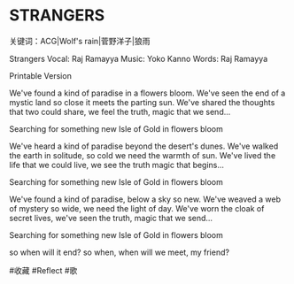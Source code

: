 # STRANGERS
关键词：ACG|Wolf's rain|菅野洋子|狼雨

Strangers
Vocal: Raj Ramayya
Music: Yoko Kanno
Words: Raj Ramayya

Printable Version

We've found a kind of paradise in a flowers bloom.
We've seen the end of a mystic land so close it meets the parting sun.
We've shared the thoughts that two could share, we feel the truth, magic that we send...

Searching for something new
Isle of Gold in flowers bloom

We've heard a kind of paradise beyond the desert's dunes.
We've walked the earth in solitude, so cold we need the warmth of sun.
We've lived the life that we could live, we see the truth magic that begins...

Searching for something new
Isle of Gold in flowers bloom

We've found a kind of paradise, below a sky so new.
We've weaved a web of mystery so wide, we need the light of day.
We've worn the cloak of secret lives, we've seen the truth, magic that we send...

Searching for something new
Isle of Gold in flowers bloom

so when will it end?
so when, when will we meet, my friend?

#收藏 #Reflect #歌